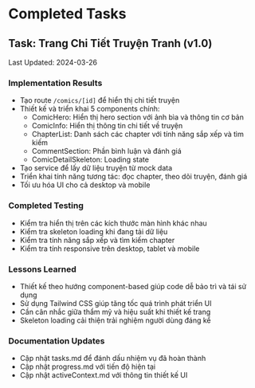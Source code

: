 # Completed Tasks

## Task: Trang Chi Tiết Truyện Tranh (v1.0)

Last Updated: 2024-03-26

### Implementation Results

- Tạo route `/comics/[id]` để hiển thị chi tiết truyện
- Thiết kế và triển khai 5 components chính:
  - ComicHero: Hiển thị hero section với ảnh bìa và thông tin cơ bản
  - ComicInfo: Hiển thị thông tin chi tiết về truyện
  - ChapterList: Danh sách các chapter với tính năng sắp xếp và tìm kiếm
  - CommentSection: Phần bình luận và đánh giá
  - ComicDetailSkeleton: Loading state
- Tạo service để lấy dữ liệu truyện từ mock data
- Triển khai tính năng tương tác: đọc chapter, theo dõi truyện, đánh giá
- Tối ưu hóa UI cho cả desktop và mobile

### Completed Testing

- Kiểm tra hiển thị trên các kích thước màn hình khác nhau
- Kiểm tra skeleton loading khi đang tải dữ liệu
- Kiểm tra tính năng sắp xếp và tìm kiếm chapter
- Kiểm tra tính responsive trên desktop, tablet và mobile

### Lessons Learned

- Thiết kế theo hướng component-based giúp code dễ bảo trì và tái sử dụng
- Sử dụng Tailwind CSS giúp tăng tốc quá trình phát triển UI
- Cần cân nhắc giữa thẩm mỹ và hiệu suất khi thiết kế trang
- Skeleton loading cải thiện trải nghiệm người dùng đáng kể

### Documentation Updates

- Cập nhật tasks.md để đánh dấu nhiệm vụ đã hoàn thành
- Cập nhật progress.md với tiến độ hiện tại
- Cập nhật activeContext.md với thông tin thiết kế UI
